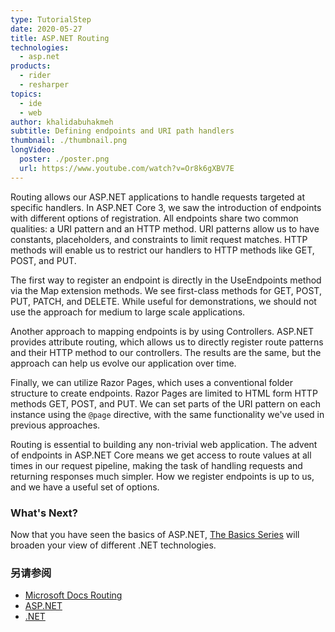 ```yaml
---
type: TutorialStep
date: 2020-05-27
title: ASP.NET Routing
technologies:
  - asp.net
products:
  - rider
  - resharper
topics:
  - ide
  - web
author: khalidabuhakmeh
subtitle: Defining endpoints and URI path handlers
thumbnail: ./thumbnail.png
longVideo:
  poster: ./poster.png
  url: https://www.youtube.com/watch?v=Or8k6gXBV7E
---
```


Routing allows our ASP.NET applications to handle requests targeted at specific handlers. In ASP.NET Core 3, we saw the introduction of endpoints with different options of registration. All endpoints share two common qualities: a URI pattern and an HTTP method. URI patterns allow us to have constants, placeholders, and constraints to limit request matches. HTTP methods will enable us to restrict our handlers to HTTP methods like GET, POST, and PUT.

The first way to register an endpoint is directly in the UseEndpoints method via the Map extension methods. We see first-class methods for GET, POST, PUT, PATCH, and DELETE. While useful for demonstrations, we should not use the approach for medium to large scale applications.

Another approach to mapping endpoints is by using Controllers. ASP.NET provides attribute routing, which allows us to directly register route patterns and their HTTP method to our controllers. The results are the same, but the approach can help us evolve our application over time.

Finally, we can utilize Razor Pages, which uses a conventional folder structure to create endpoints. Razor Pages are limited to HTML form HTTP methods GET, POST, and PUT. We can set parts of the URI pattern on each instance using the `@page` directive, with the same functionality we've used in previous approaches.

Routing is essential to building any non-trivial web application. The advent of endpoints in ASP.NET Core means we get access to route values at all times in our request pipeline, making the task of handling requests and returning responses much simpler. How we register endpoints is up to us, and we have a useful set of options.

### What's Next?

Now that you have seen the basics of ASP.NET, [The Basics Series](../../basics/) will broaden your view of different .NET technologies.

### 另请参阅

- [Microsoft Docs Routing](https://docs.microsoft.com/en-us/aspnet/core/fundamentals/routing)
- [ASP.NET](https://dotnet.microsoft.com/apps/aspnet)
- [.NET](https://dot.net/)